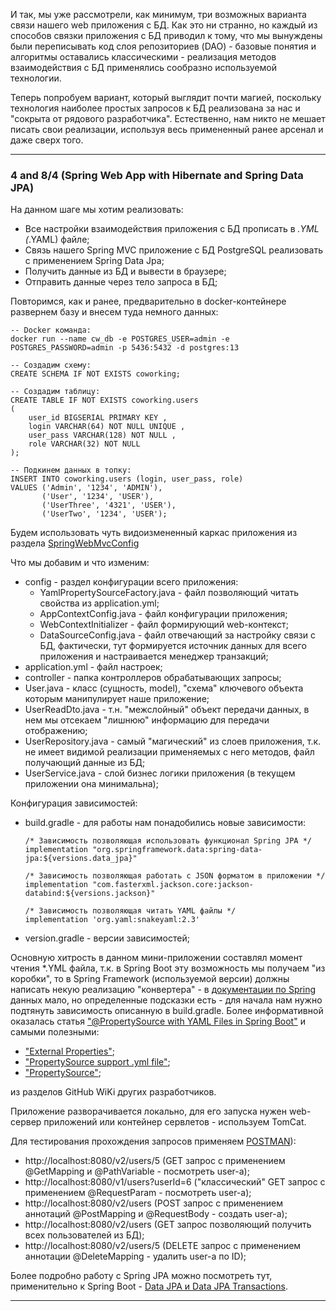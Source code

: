 И так, мы уже рассмотрели, как минимум, три возможных варианта связи нашего web приложения с БД. Как это ни странно, но 
каждый из способов связки приложения с БД приводил к тому, что мы вынуждены были переписывать код слоя репозиториев (DAO) -
базовые понятия и алгоритмы оставались классическими - реализация методов взаимодействия с БД применялись сообразно 
используемой технологии.

Теперь попробуем вариант, который выглядит почти магией, поскольку технология наиболее простых запросов к БД реализована 
за нас и "сокрыта от рядового разработчика". Естественно, нам никто не мешает писать свои реализации, используя весь 
примененный ранее арсенал и даже сверх того.
________________________________________________________________________________________________________________________
### 4 and 8/4 (Spring Web App with Hibernate and Spring Data JPA)

На данном шаге мы хотим реализовать: 
- Все настройки взаимодействия приложения с БД прописать в *.YML (*.YAML) файле;
- Связь нашего Spring MVC приложение с БД PostgreSQL реализовать с применением Spring Data Jpa;
- Получить данные из БД и вывести в браузере; 
- Отправить данные через тело запроса в БД;

Повторимся, как и ранее, предварительно в docker-контейнере развернем базу и внесем туда немного данных:

    -- Docker команда:
    docker run --name cw_db -e POSTGRES_USER=admin -e POSTGRES_PASSWORD=admin -p 5436:5432 -d postgres:13

    -- Создадим схему:
    CREATE SCHEMA IF NOT EXISTS coworking;

    -- Создадим таблицу:
    CREATE TABLE IF NOT EXISTS coworking.users
    (
        user_id BIGSERIAL PRIMARY KEY ,
        login VARCHAR(64) NOT NULL UNIQUE ,
        user_pass VARCHAR(128) NOT NULL ,
        role VARCHAR(32) NOT NULL
    );

    -- Подкинем данных в топку:
    INSERT INTO coworking.users (login, user_pass, role)
    VALUES ('Admin', '1234', 'ADMIN'),
           ('User', '1234', 'USER'),
           ('UserThree', '4321', 'USER'),
           ('UserTwo', '1234', 'USER');

Будем использовать чуть видоизмененный каркас приложения из раздела [SpringWebMvcConfig](https://github.com/JcoderPaul/Evolution_app_development/tree/master/SpringWebAppConfig/SpringWebMvcConfig)

Что мы добавим и что изменим:
- config - раздел конфигурации всего приложения:
  - YamlPropertySourceFactory.java - файл позволяющий читать свойства из application.yml;
  - AppContextConfig.java - файл конфигурации приложения;
  - WebContextInitializer - файл формирующий web-контекст;
  - DataSourceConfig.java - файл отвечающий за настройку связи с БД, фактически, тут формируется источник данных для 
всего приложения и настраивается менеджер транзакций;
- application.yml - файл настроек;
- controller - папка контроллеров обрабатывающих запросы;
- User.java - класс (сущность, model), "схема" ключевого объекта которым манипулирует наше приложение;
- UserReadDto.java - т.н. "межслойный" объект передачи данных, в нем мы отсекаем "лишнюю" информацию для передачи отображению;
- UserRepository.java - самый "магический" из слоев приложения, т.к. не имеет видимой реализации применяемых с него 
методов, файл получающий данные из БД;
- UserService.java - слой бизнес логики приложения (в текущем приложении она минимальна);

Конфигурация зависимостей:
- build.gradle - для работы нам понадобились новые зависимости:

      /* Зависимость позволяющая использовать функционал Spring JPA */
      implementation "org.springframework.data:spring-data-jpa:${versions.data_jpa}"
  
      /* Зависимость позволяющая работать с JSON форматом в приложении */
      implementation "com.fasterxml.jackson.core:jackson-databind:${versions.jackson}"

      /* Зависимость позволяющая читать YAML файлы */
      implementation 'org.yaml:snakeyaml:2.3'
  
- version.gradle - версии зависимостей;

Основную хитрость в данном мини-приложении составлял момент чтения *.YML файла, т.к. в Spring Boot эту возможность мы 
получаем "из коробки", то в Spring Framework (используемой версии) должны написать некую реализацию "конвертера" - 
в [документации по Spring](https://docs.spring.io/spring-boot/docs/1.1.0.M1/reference/html/boot-features-external-config.html) 
данных мало, но определенные подсказки есть - для начала нам нужно подтянуть зависимость описанную в build.gradle. 
Более информативной оказалась статья ["@PropertySource with YAML Files in Spring Boot"](https://www.baeldung.com/spring-yaml-propertysource) 
и самыми полезными: 
- ["External Properties"](https://github.com/dkkahm/study-springfamework5/wiki/030.External-Properties);
- ["PropertySource support .yml file"](https://github.com/Andy-Shao/Gear/wiki/PropertySource-support-.yml-file);
- ["PropertySource"](https://github.com/Neethahiremath/Wiki/wiki/PropertySource);

из разделов GitHub WiKi других разработчиков.

Приложение разворачивается локально, для его запуска нужен web-сервер приложений или контейнер сервлетов - 
используем TomCat.

Для тестирования прохождения запросов применяем [POSTMAN](https://www.postman.com/)): 
- http://localhost:8080/v2/users/5 (GET запрос с применением @GetMapping и @PathVariable - посмотреть user-a);
- http://localhost:8080/v1/users?userId=6 ("классический" GET запрос с применением @RequestParam  - посмотреть user-a);
- http://localhost:8080/v2/users (POST запрос с применением аннотаций @PostMapping и @RequestBody - создать user-a);
- http://localhost:8080/v2/users (GET запрос позволяющий получить всех пользователей из БД);
- http://localhost:8080/v2/users/5 (DELETE запрос с применением аннотации @DeleteMapping - удалить user-a по ID);

Более подробно работу с Spring JPA можно посмотреть тут, применительно к Spring Boot - [Data JPA и Data JPA Transactions](https://github.com/JcoderPaul/Spring_Framework_Lessons/tree/master/Spring_part_9).
________________________________________________________________________________________________________________________